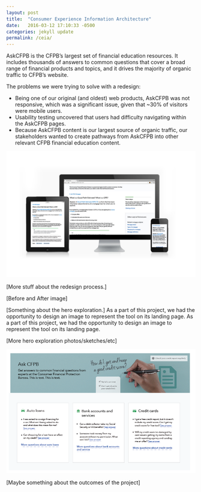 ```yaml
---
layout: post
title:  "Consumer Experience Information Architecture"
date:   2016-03-12 17:10:33 -0500
categories: jekyll update
permalink: /ceia/
---
```



AskCFPB is the CFPB’s largest set of financial education resources. It includes thousands of answers to common questions that cover a broad range of financial products and topics, and it drives the majority of organic traffic to CFPB’s website. 

The problems we were trying to solve with a redesign:
* Being one of our original (and oldest) web products, AskCFPB was not responsive, which was a significant issue, given that ~30% of visitors were mobile users.
* Usability testing uncovered that users had difficulty navigating within the AskCFPB pages.
* Because AskCFPB content is our largest source of organic traffic, our stakeholders wanted to create pathways from AskCFPB into other relevant CFPB financial education content.

![AskCFPB Responsive Design](/img/ask/ask-question-page.jpg)

[More stuff about the redesign process.]

[Before and After image]

[Something about the hero exploration.]
As a part of this project, we had the opportunity to design an image to represent the tool on its landing page. 
As a part of this project, we had the opportunity to design an image to represent the tool on its landing page. 

[More hero exploration photos/sketches/etc]

![Screenshot of AskCFPB](/img/ask/AskCFPB-screenshot.png)

[Maybe something about the outcomes of the project]